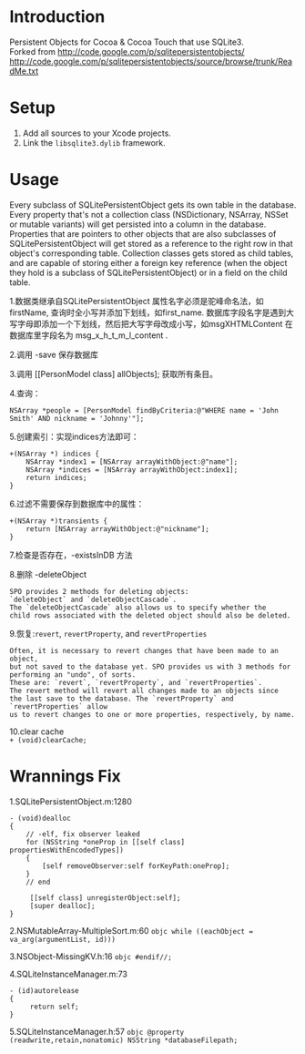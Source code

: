 Introduction
======================

Persistent Objects for Cocoa &amp; Cocoa Touch that use SQLite3. <br>
Forked from http://code.google.com/p/sqlitepersistentobjects/ <br>
http://code.google.com/p/sqlitepersistentobjects/source/browse/trunk/ReadMe.txt


Setup
=====================

1. Add all sources to your Xcode projects. 
2. Link the `libsqlite3.dylib` framework.


Usage
======================

Every subclass of SQLitePersistentObject gets its own table in the database. 
Every property that's not a collection class (NSDictionary, NSArray, NSSet or 
mutable variants) will get persisted into a column in the database. Properties
that are pointers to other objects that are also subclasses of 
SQLitePersistentObject will get stored as a reference to the right 
row in that object's corresponding table. Collection classes gets stored as 
child tables, and are capable of storing either a foreign key reference (when 
the object they hold is a subclass of SQLitePersistentObject) or in a field on 
the child table. 

1.数据类继承自SQLitePersistentObject
    属性名字必须是驼峰命名法，如firstName, 查询时全小写并添加下划线，如first_name.
    数据库字段名字是遇到大写字母即添加一个下划线，然后把大写字母改成小写，如msgXHTMLContent
    在数据库里字段名为 msg_x_h_t_m_l_content .
    
2.调用 -save 保存数据库

3.调用 [[PersonModel class] allObjects]; 获取所有条目。

4.查询：
```objc
NSArray *people = [PersonModel findByCriteria:@"WHERE name = 'John Smith' AND nickname = 'Johnny'"];
```

5.创建索引：实现indices方法即可：<br>
```objc
+(NSArray *) indices {
    NSArray *index1 = [NSArray arrayWithObject:@"name"];
    NSArray *indices = [NSArray arrayWithObject:index1];
    return indices;
} 
```

6.过滤不需要保存到数据库中的属性：<br>
```objc
+(NSArray *)transients {
    return [NSArray arrayWithObject:@"nickname"];
}
```

7.检查是否存在，-existsInDB 方法

8.删除 -deleteObject <br>
```
SPO provides 2 methods for deleting objects: 
`deleteObject` and `deleteObjectCascade`. 
The `deleteObjectCascade` also allows us to specify whether the 
child rows associated with the deleted object should also be deleted. 
```

9.恢复:`revert`, `revertProperty`, and `revertProperties`<br>
```
Often, it is necessary to revert changes that have been made to an object, 
but not saved to the database yet. SPO provides us with 3 methods for 
performing an "undo", of sorts. 
These are: `revert`, `revertProperty`, and `revertProperties`.
The revert method will revert all changes made to an objects since 
the last save to the database. The `revertProperty` and `revertProperties` allow
us to revert changes to one or more properties, respectively, by name.
```

10.clear cache<br>
`+ (void)clearCache;`


Wrannings Fix
======================

1.SQLitePersistentObject.m:1280
```objc
- (void)dealloc
{
    // -elf, fix observer leaked
    for (NSString *oneProp in [[self class] propertiesWithEncodedTypes])
    {
        [self removeObserver:self forKeyPath:oneProp];
    }
    // end
  
     [[self class] unregisterObject:self];
     [super dealloc];
}
```

2.NSMutableArray-MultipleSort.m:60
```objc while ((eachObject = va_arg(argumentList, id))) ```

3.NSObject-MissingKV.h:16
```objc #endif//; ```

4.SQLiteInstanceManager.m:73
```objc
- (id)autorelease
{
     return self;
}
```

5.SQLiteInstanceManager.h:57
```objc @property (readwrite,retain,nonatomic) NSString *databaseFilepath;```

